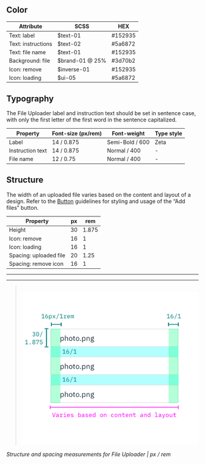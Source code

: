 ## Color

| Attribute              | SCSS            | HEX     |
|--------------------|-----------------|---------|
| Text: label        | $text-01        | #152935 |
| Text: instructions | $text-02        | #5a6872|
| Text: file name    | $text-01        | #152935 |
| Background: file   | $brand-01 @ 25% | #3d70b2 |
| Icon: remove       | $inverse-01     | #152935 |
| Icon: loading      | $ui-05          | #5a6872 |

## Typography

The File Uploader label and instruction text should be set in sentence case, with only the first letter of the first word in the sentence capitalized.

| Property         | Font-size (px/rem)     | Font-weight  | Type style |
|------------------|-----------------|--------------|---|
| Label            | 14 / 0.875 | Semi-Bold / 600   | Zeta |
| Instruction text | 14 / 0.875 | Normal / 400 | -    |
| File name        | 12 / 0.75  | Normal / 400 | -    |

## Structure

The width of an uploaded file varies based on the content and layout of a design. Refer to the [Button](/components/button) guidelines for styling and usage of the “Add files” button.

| Property               | px | rem   |
|------------------------|----|-------|
| Height                 | 30 | 1.875 |
| Icon: remove           | 16 | 1     |
| Icon: loading          | 16 | 1     |
| Spacing: uploaded file | 20 | 1.25  |
| Spacing: remove icon   | 16 | 1     |

---
***
> 
![Structure and spacing measurements for File Uploader](images/file-uploader-style-1.png)

_Structure and spacing measurements for File Uploader | px / rem_
